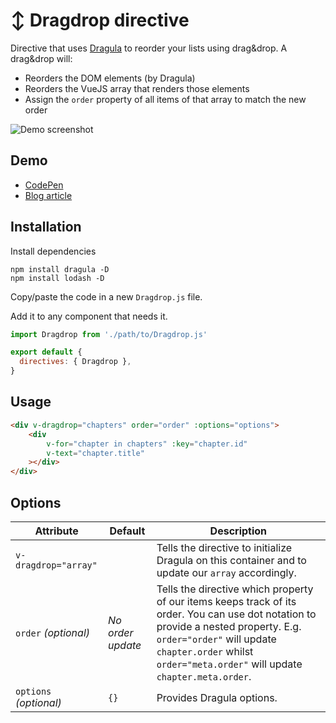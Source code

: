 # ↕️ Dragdrop directive

Directive that uses [Dragula](https://github.com/bevacqua/dragula) to reorder your lists using drag&drop. A drag&drop will:
* Reorders the DOM elements (by Dragula)
* Reorders the VueJS array that renders those elements
* Assign the `order` property of all items of that array to match the new order

![Demo screenshot](https://user-images.githubusercontent.com/3642397/36781978-bcc2f378-1c77-11e8-894c-cfec19f93f8a.png)

## Demo

* [CodePen](https://codepen.io/lorisleiva/pen/JpeBdr)
* [Blog article](http://lorisleiva.com/drag-drop-made-easy)

## Installation

Install dependencies
```
npm install dragula -D
npm install lodash -D
```
Copy/paste the code in a new `Dragdrop.js` file.

Add it to any component that needs it.
```js
import Dragdrop from './path/to/Dragdrop.js'

export default {
  directives: { Dragdrop },
}
```

## Usage

```html
<div v-dragdrop="chapters" order="order" :options="options">
    <div 
        v-for="chapter in chapters" :key="chapter.id"
        v-text="chapter.title"
    ></div>
</div>
```

## Options

| Attribute | Default | Description |
| - | - | - |
| `v-dragdrop="array"` | |  Tells the directive to initialize Dragula on this  container and to update our `array` accordingly. |
| `order` *(optional)* | *No order update* | Tells the directive which property of our items keeps track of its order. You can use dot notation to provide a nested property. E.g. `order="order"` will update `chapter.order` whilst `order="meta.order"` will update `chapter.meta.order`. |
| `options` *(optional)* | `{}` | Provides Dragula options. |
